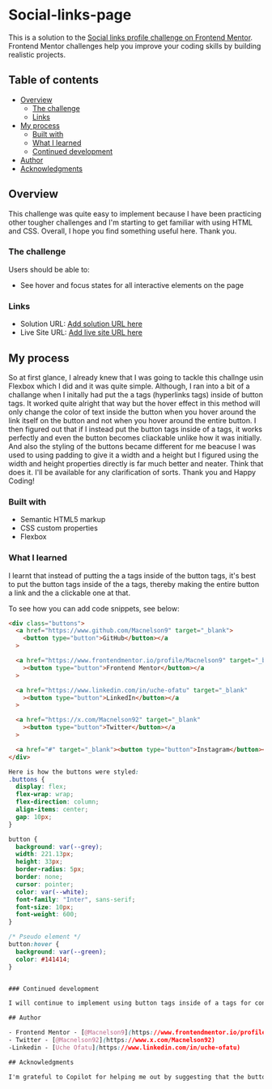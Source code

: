 # Social-links-page
This is a solution to the [Social links profile challenge on Frontend Mentor](https://www.frontendmentor.io/challenges/social-links-profile-UG32l9m6dQ). Frontend Mentor challenges help you improve your coding skills by building realistic projects.

## Table of contents

- [Overview](#overview)
  - [The challenge](#the-challenge)
  - [Links](#links)
- [My process](#my-process)
  - [Built with](#built-with)
  - [What I learned](#what-i-learned)
  - [Continued development](#continued-development)
- [Author](#author)
- [Acknowledgments](#acknowledgments)

## Overview

This challenge was quite easy to implement because I have been practicing other tougher challenges and I'm starting to get familiar with using HTML and CSS. Overall, I hope you find something useful here. Thank you.

### The challenge

Users should be able to:

- See hover and focus states for all interactive elements on the page

### Links

- Solution URL: [Add solution URL here](https://your-solution-url.com)
- Live Site URL: [Add live site URL here](https://your-live-site-url.com)

## My process

So at first glance, I already knew that I was going to tackle this challnge usin Flexbox which I did and it was quite simple. Although, I ran into a bit of a challange when I initally had put the a tags (hyperlinks tags) inside of button tags. It worked quite alright that way but the hover effect in this method will only change the color of text inside the button when you hover around the link itself on the button and not when you hover around the entire button. I then figured out that if I instead put the button tags inside of a tags, it works perfectly and even the button becomes cliackable unlike how it was initially. And also the styling of the buttons became different for me beacuse I was used to using padding to give it a width and a height but I figured using the width and height properties directly is far much better and neater. Think that does it. I'll be available for any clarification of sorts. Thank you and Happy Coding!

### Built with

- Semantic HTML5 markup
- CSS custom properties
- Flexbox

### What I learned

I learnt that instead of putting the a tags inside of the button tags, it's best to put the button tags inside of the a tags, thereby making the entire button a link and the a clickable one at that.

To see how you can add code snippets, see below:

```html
<div class="buttons">
  <a href="https://www.github.com/Macnelson9" target="_blank">
    <button type="button">GitHub</button></a
  >

  <a href="https://www.frontendmentor.io/profile/Macnelson9" target="_blank"
    ><button type="button">Frontend Mentor</button></a
  >

  <a href="https://www.linkedin.com/in/uche-ofatu" target="_blank"
    ><button type="button">LinkedIn</button></a
  >

  <a href="https://x.com/Macnelson92" target="_blank"
    ><button type="button">Twitter</button></a
  >

  <a href="#" target="_blank"><button type="button">Instagram</button></a>
</div>
```

```css
Here is how the buttons were styled:
.buttons {
  display: flex;
  flex-wrap: wrap;
  flex-direction: column;
  align-items: center;
  gap: 10px;
}

button {
  background: var(--grey);
  width: 221.13px;
  height: 33px;
  border-radius: 5px;
  border: none;
  cursor: pointer;
  color: var(--white);
  font-family: "Inter", sans-serif;
  font-size: 10px;
  font-weight: 600;
}

/* Pseudo element */
button:hover {
  background: var(--green);
  color: #141414;
}


### Continued development

I will continue to implement using button tags inside of a tags for continued development. I'm glad I got to solve this challenge and figure out how it all works.

## Author

- Frontend Mentor - [@Macnelson9](https://www.frontendmentor.io/profile/Macnelson9)
- Twitter - [@Macnelson92](https://www.x.com/Macnelson92)
-Linkedin - [Uche Ofatu](https://www.linkedin.com/in/uche-ofatu)

## Acknowledgments

I'm grateful to Copilot for helping me out by suggesting that the button tags be inside the a tags and it worked.
```

